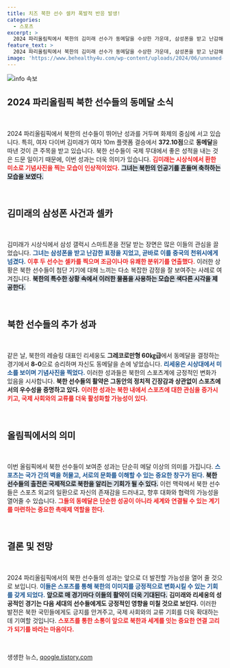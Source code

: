 ```yaml
---
title: 치즈 북한 선수 셀카 폭발적 반응 발생!
categories:
  - 스포츠
excerpt: >
  2024 파리올림픽에서 북한의 김미래 선수가 동메달을 수상한 가운데, 삼성폰을 받고 난감해하는 모습이 화제를 모았습니다. 기념사진을 위해 중국 선수에게 전한 순간이 눈길을 끌고 있습니다!
feature_text: >
  2024 파리올림픽에서 북한의 김미래 선수가 동메달을 수상한 가운데, 삼성폰을 받고 난감해하는 모습이 화제를 모았습니다. 기념사진을 위해 중국 선수에게 전한 순간이 눈길을 끌고 있습니다!
image: 'https://www.behealthy4u.com/wp-content/uploads/2024/06/unnamed-file.png'
---
```


<p><img src="https://www.behealthy4u.com/wp-content/uploads/2024/06/unnamed-file.png" alt="info 속보" /></p>

<h2 data-ke-size="size26">2024 파리올림픽 북한 선수들의 동메달 소식</h2>

<p data-ke-size="size16">&nbsp;</p>

<p>2024 파리올림픽에서 북한의 선수들이 뛰어난 성과를 거두며 화제의 중심에 서고 있습니다. 특히, 여자 다이버 김미래가 여자 10m 플랫폼 결승에서 <strong>372.10점</strong>으로 <strong>동메달</strong>을 따낸 것이 큰 주목을 받고 있습니다. 북한 선수들이 국제 무대에서 좋은 성적을 내는 것은 드문 일이기 때문에, 이번 성과는 더욱 의미가 있습니다. <b><span style="color: #ee2323;">김미래는 시상식에서 환한 미소로 기념사진을 찍는 모습이 인상적이었다.</span></b> <b><span style="background-color: #21538527;">그녀는 북한의 인공기를 흔들며 축하하는 모습을 보였다.</span></b> </p>

<p data-ke-size="size16">&nbsp;</p>

<h2 data-ke-size="size26">김미래의 삼성폰 사건과 셀카</h2>

<p data-ke-size="size16">&nbsp;</p>

<p>김미래가 시상식에서 삼성 갤럭시 스마트폰을 전달 받는 장면은 많은 이들의 관심을 끌었습니다. <b><span style="color: #1a5490;">그녀는 삼성폰을 받고 난감한 표정을 지었고, 곧바로 이를 중국의 천위시에게 넘겼다.</span></b> <b><span style="color: #ee2323;">이후 두 선수는 셀카를 찍으며 조금이나마 유쾌한 분위기를 연출했다.</span></b> 이러한 상황은 북한 선수들이 첨단 기기에 대해 느끼는 다소 복잡한 감정을 잘 보여주는 사례로 여겨집니다. <b><span style="background-color: #21538527;">북한의 특수한 상황 속에서 이러한 물품을 사용하는 모습은 색다른 시각을 제공한다.</span></b></p>

<p data-ke-size="size16">&nbsp;</p>

<h2 data-ke-size="size26">북한 선수들의 추가 성과</h2>

<p data-ke-size="size16">&nbsp;</p>

<p>같은 날, 북한의 레슬링 대표인 리세웅도 <strong>그레코로만형 60㎏급</strong>에서 동메달을 결정하는 경기에서 <strong>8-0</strong>으로 승리하며 자신도 동메달을 손에 넣었습니다. <b><span style="color: #1a5490;">리세웅은 시상대에서 미소를 보이며 기념사진을 찍었다.</span></b> 이러한 성과들은 북한의 스포츠계에 긍정적인 변화가 있음을 시사합니다. <b>북한 선수들의 활약은 그동안의 정치적 긴장감과 상관없이 스포츠에서의 우수성을 증명하고 있다.</b> <b><span style="color: #ee2323;">이러한 성과는 북한 내에서 스포츠에 대한 관심을 증가시키고, 국제 사회와의 교류를 더욱 활성화할 가능성이 있다.</span></b></p>

<p data-ke-size="size16">&nbsp;</p>

<h2 data-ke-size="size26">올림픽에서의 의미</h2>

<p data-ke-size="size16">&nbsp;</p>

<p>이번 올림픽에서 북한 선수들이 보여준 성과는 단순히 메달 이상의 의미를 가집니다. <b><span style="color: #1a5490;">스포츠는 국가 간의 벽을 허물고, 서로의 문화를 이해할 수 있는 중요한 창구가 된다.</span></b> <b><span style="background-color: #21538527;">북한 선수들의 출전은 국제적으로 북한을 알리는 기회가 될 수 있다.</span></b> 이런 맥락에서 북한 선수들은 스포츠 외교의 일환으로 자신의 존재감을 드러내고, 향후 대화와 협력의 가능성을 열어줄 수 있습니다. <b><span style="color: #ee2323;">그들의 동메달은 단순한 성공이 아니라 세계와 연결될 수 있는 계기를 마련하는 중요한 촉매제 역할을 한다.</span></b></p>

<p data-ke-size="size16">&nbsp;</p>

<h2 data-ke-size="size26">결론 및 전망</h2>

<p data-ke-size="size16">&nbsp;</p>

<p>2024 파리올림픽에서의 북한 선수들의 성과는 앞으로 더 발전할 가능성을 열어 줄 것으로 보입니다. <b><span style="color: #1a5490;">이들은 스포츠를 통해 북한의 이미지를 긍정적으로 변화시킬 수 있는 기회를 갖게 되었다.</span></b> <b><span style="background-color: #21538527;">앞으로 매 경기마다 이들의 활약이 더욱 기대된다.</span></b> <b>김미래와 리세웅의 성공적인 경기는 다음 세대의 선수들에게도 긍정적인 영향을 미칠 것으로 보인다.</b> 이러한 발전은 북한 국민들에게도 긍지를 안겨주고, 국제 사회와의 교류 기회를 더욱 확대하는 데 기여할 것입니다. <b><span style="color: #ee2323;">스포츠를 통한 소통이 앞으로 북한과 세계를 잇는 중요한 연결 고리가 되기를 바라는 마음이다.</span></b></p>

<p data-ke-size="size16">&nbsp;</p>
생생한 뉴스, <a href="https://qoogle.tistory.com" rel="dofollow">qoogle.tistory.com</a>


